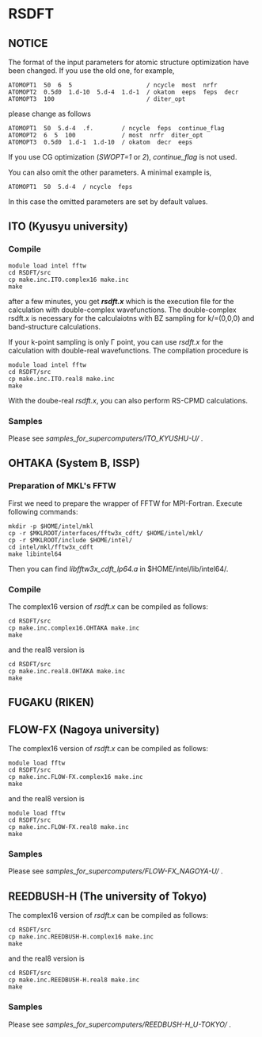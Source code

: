 # RSDFT

## NOTICE
The format of the input parameters for atomic structure optimization have been changed. If you use the old one, for example,

```
ATOMOPT1  50  6  5                     / ncycle  most  nrfr
ATOMOPT2  0.5d0  1.d-10  5.d-4  1.d-1  / okatom  eeps  feps  decr
ATOMOPT3  100                          / diter_opt
```

please change as follows

```
ATOMOPT1  50  5.d-4  .f.        / ncycle  feps  continue_flag
ATOMOPT2  6  5  100             / most  nrfr  diter_opt
ATOMOPT3  0.5d0  1.d-1  1.d-10  / okatom  decr  eeps
```

If you use CG optimization (*SWOPT=1* or *2*), *continue_flag* is not used.

You can also omit the other parameters. A minimal example is,

```
ATOMOPT1  50  5.d-4  / ncycle  feps
```

In this case the omitted parameters are set by default values.
 


## ITO (Kyusyu university)

### Compile

```
module load intel fftw
cd RSDFT/src
cp make.inc.ITO.complex16 make.inc
make
```

after a few minutes, you get *__rsdft.x__* which is the execution file for the calculation with double-complex wavefunctions. The double-complex rsdft.x is necessary for the calculaiotns with BZ sampling for k/=(0,0,0) and band-structure calculations.

If your k-point sampling is only &Gamma; point, you can use *rsdft.x* for the calculation with double-real wavefunctions. The compilation procedure is

```
module load intel fftw
cd RSDFT/src
cp make.inc.ITO.real8 make.inc
make
```

With the doube-real *rsdft.x*, you can also perform RS-CPMD calculations.

### Samples
Please see *samples_for_supercomputers/ITO_KYUSHU-U/* .



## OHTAKA (System B, ISSP)

### Preparation of MKL's FFTW

First we need to prepare the wrapper of FFTW for MPI-Fortran. Execute following commands:

```
mkdir -p $HOME/intel/mkl
cp -r $MKLROOT/interfaces/fftw3x_cdft/ $HOME/intel/mkl/
cp -r $MKLROOT/include $HOME/intel/
cd intel/mkl/fftw3x_cdft
make libintel64
```

Then you can find *libfftw3x_cdft_lp64.a* in $HOME/intel/lib/intel64/.

### Compile

The complex16 version of *rsdft.x* can be compiled as follows:

```
cd RSDFT/src
cp make.inc.complex16.OHTAKA make.inc
make
```

and the real8 version is

```
cd RSDFT/src
cp make.inc.real8.OHTAKA make.inc
make
```



## FUGAKU (RIKEN)



## FLOW-FX (Nagoya university)

The complex16 version of *rsdft.x* can be compiled as follows:

```
module load fftw
cd RSDFT/src
cp make.inc.FLOW-FX.complex16 make.inc
make
```

and the real8 version is

```
module load fftw
cd RSDFT/src
cp make.inc.FLOW-FX.real8 make.inc
make
```

### Samples
Please see *samples_for_supercomputers/FLOW-FX_NAGOYA-U/* .



## REEDBUSH-H (The university of Tokyo)

The complex16 version of *rsdft.x* can be compiled as follows:

```
cd RSDFT/src
cp make.inc.REEDBUSH-H.complex16 make.inc
make
```

and the real8 version is

```
cd RSDFT/src
cp make.inc.REEDBUSH-H.real8 make.inc
make
```

### Samples
Please see *samples_for_supercomputers/REEDBUSH-H_U-TOKYO/* .
